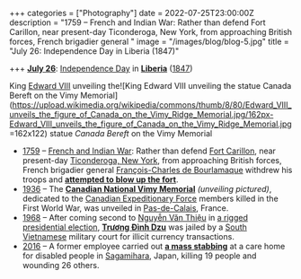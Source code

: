 +++
categories = ["Photography"]
date = 2022-07-25T23:00:00Z
description = "1759 – French and Indian War: Rather than defend Fort Carillon, near present-day Ticonderoga, New York, from approaching British forces, French brigadier general "
image = "/images/blog/blog-5.jpg"
title = "July 26: Independence Day in Liberia (1847)"

+++
[**July 26**](https://en.wikipedia.org/wiki/July_26 "July 26"): [Independence Day](https://en.wikipedia.org/wiki/List_of_national_independence_days "List of national independence days") in [**Liberia**](https://en.wikipedia.org/wiki/Liberia "Liberia") ([1847](https://en.wikipedia.org/wiki/1847 "1847"))

King [Edward VIII](https://en.wikipedia.org/wiki/Edward_VIII "Edward VIII") unveiling the![King Edward VIII unveiling the statue Canada Bereft on the Vimy Memorial](https://upload.wikimedia.org/wikipedia/commons/thumb/8/80/Edward_VIII_unveils_the_figure_of_Canada_on_the_Vimy_Ridge_Memorial.jpg/162px-Edward_VIII_unveils_the_figure_of_Canada_on_the_Vimy_Ridge_Memorial.jpg =162x122) statue _Canada Bereft_ on the Vimy Memorial

* [1759](https://en.wikipedia.org/wiki/1759 "1759") – [French and Indian War](https://en.wikipedia.org/wiki/French_and_Indian_War "French and Indian War"): Rather than defend [Fort Carillon](https://en.wikipedia.org/wiki/Fort_Ticonderoga "Fort Ticonderoga"), near present-day [Ticonderoga, New York](https://en.wikipedia.org/wiki/Ticonderoga,_New_York "Ticonderoga, New York"), from approaching British forces, French brigadier general [François-Charles de Bourlamaque](https://en.wikipedia.org/wiki/Fran%C3%A7ois-Charles_de_Bourlamaque "François-Charles de Bourlamaque") withdrew his troops and [**attempted to blow up the fort**](https://en.wikipedia.org/wiki/Battle_of_Ticonderoga_(1759) "Battle of Ticonderoga (1759)").
* [1936](https://en.wikipedia.org/wiki/1936 "1936") – The [**Canadian National Vimy Memorial**](https://en.wikipedia.org/wiki/Canadian_National_Vimy_Memorial "Canadian National Vimy Memorial") _(unveiling pictured)_, dedicated to the [Canadian Expeditionary Force](https://en.wikipedia.org/wiki/Canadian_Expeditionary_Force "Canadian Expeditionary Force") members killed in the First World War, was unveiled in [Pas-de-Calais](https://en.wikipedia.org/wiki/Pas-de-Calais "Pas-de-Calais"), France.
* [1968](https://en.wikipedia.org/wiki/1968 "1968") – After coming second to [Nguyễn Văn Thiệu](https://en.wikipedia.org/wiki/Nguy%E1%BB%85n_V%C4%83n_Thi%E1%BB%87u "Nguyễn Văn Thiệu") in [a rigged presidential election](https://en.wikipedia.org/wiki/1967_South_Vietnamese_presidential_election "1967 South Vietnamese presidential election"), [**Trương Đình Dzu**](https://en.wikipedia.org/wiki/Tr%C6%B0%C6%A1ng_%C4%90%C3%ACnh_Dzu "Trương Đình Dzu") was jailed by a [South Vietnamese](https://en.wikipedia.org/wiki/South_Vietnam "South Vietnam") military court for illicit currency transactions.
* [2016](https://en.wikipedia.org/wiki/2016 "2016") – A former employee carried out [**a mass stabbing**](https://en.wikipedia.org/wiki/Sagamihara_stabbings "Sagamihara stabbings") at a care home for disabled people in [Sagamihara](https://en.wikipedia.org/wiki/Sagamihara "Sagamihara"), Japan, killing 19 people and wounding 26 others.